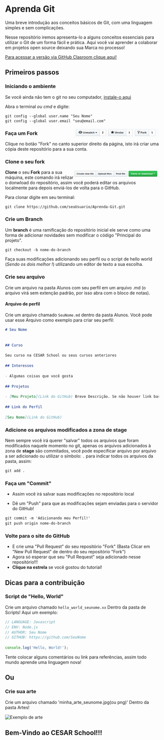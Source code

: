 # Aprenda Git
Uma breve introdução aos conceitos básicos de Git, com uma linguagem simples e sem complicações.

Nesse repositório iremos apresenta-lo a alguns conceitos essenciais para utilizar o Git de um forma fácil e prática. Aqui você vai aprender a colaborar em projetos open source deixando sua Marca no processo!

[Para acessar a versão via GitHub Clasroom clique aqui!](via-classroom.md)

## Primeiros passos

### Iniciando o ambiente

Se você ainda não tem o git no seu computador, [instale-o aqui](https://git-scm.com/downloads)

Abra o terminal _ou cmd_ e digite:

```
git config --global user.name "Seu Nome"
git config --global user.email "seu@email.com"
```

<img align="right" width="280" src="assets/fork.png" alt="fork este repositorio" />

### Faça um Fork

Clique no botão "Fork" no canto superior direito da página, isto irá criar uma cópia deste repositório para a sua conta.

### Clone o seu fork

<img align="right" width="280" src="assets/clone.png" alt="clone este repositorio" />

**Clone** o seu **Fork** para a sua máquina, este comando irá relizar o donwload do repositório, assim você poderá editar os arquivos localmente para depois enviá-los de volta para o GitHub.

Para clonar digite em seu terminal:

```
git clone https://github.com/seuUsuario/Aprenda-Git.git

```

### Crie um Branch

Um **branch** é uma ramificação do repositório inicial ele serve como uma forma de adicionar novidades sem modificar o código "Principal do projeto".

```markdown
git checkout -b nome-do-branch
```

Faça suas modificações adicionando seu perfil ou o script de hello world (_Sendo os dois melhor !_) utilizando um editor de texto a sua escolha.
### Crie seu arquivo

Crie um arquivo na pasta Alunos com seu perfil em um arquivo .md (o arquivo virá sem extenção padrão, por isso abra com o bloco de notas).

#### Arquivo de perfil

Crie um arquivo chamado `SeuNome.md` dentro da pasta Alunos. Você pode usar esse Arquivo como exemplo para criar seu perfil:

```markdown
# Seu Nome


## Curso

Seu curso na CESAR School ou seus cursos anteriores

## Interesses

- Algumas coisas que você gosta

## Projetos

- [Meu Projeto](Link do GitHub) Breve Descrição. Se não houver link basta contar o que você fez !

## Link do Perfil

[Seu Nome](Link do GitHub)
```

### Adicione os arquivos modificados a zona de stage

Nem sempre você irá querer "salvar" todos os arquivos que foram modificados naquele momento no git, apenas os arquivos adicionados à zona de **stage** são commitados, você pode especificar arquivo por arquivo a ser adicionado ou utilizar o símbolo: `.` para indicar todos os arquivos da pasta, assim:

``` markdown
git add .
```

### Faça um "Commit"

- Assim você irá salvar suas modificações no repositório local

- Dê um "Push" para que as modificações sejam enviadas para o servidor do GitHub!

```markdown
git commit -m 'Adicionando meu Perfil!'
git push origin nome-do-branch
```
### Volte para o site do GitHub

* E crie uma "Pull Request" do seu repositório "Fork" (Basta Clicar em "New Pull Request" de dentro do seu repositório "Fork")
* Agora só esperar que seu "Pull Request" seja adicionado nesse repositório!!!
* __Clique na estrela__ se você gostou do tutorial!

## Dicas para a contribuição

### Script de "Hello, World" 

Crie um arquivo chamado `hello_world_seunome.xx` Dentro da pasta de Scripts! Aqui um exemplo:

```Javascript
// LANGUAGE: Javascript
// ENV: Node.js
// AUTHOR: Seu Nome
// GITHUB: https://github.com/SeuNome

console.log('Hello, World!');
```

Tente colocar alguns comentários ou link para referências, assim todo mundo aprende uma linguagem nova!

## Ou


### Crie sua arte
Crie um arquivo chamado 'minha_arte_seunome.jpg(ou png)' Dentro da pasta Artes!

<img align="center" width="280" src="assets/imageart.jpg" alt="Exemplo de arte" />


## Bem-Vindo ao CESAR School!!!
